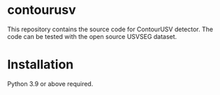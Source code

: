 # contourusv
This repository contains the source code for ContourUSV detector. The code can be tested with the open source USVSEG dataset.

# Installation

Python 3.9 or above required.
